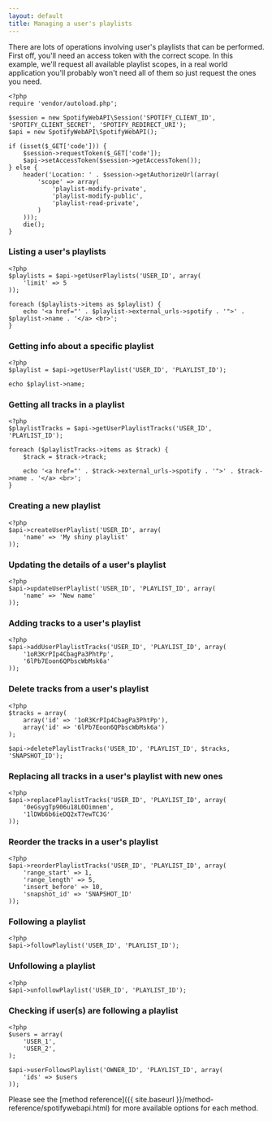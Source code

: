 ```yaml
---
layout: default
title: Managing a user's playlists
---
```


There are lots of operations involving user's playlists that can be performed.
First off, you'll need an access token with the correct scope.
In this example, we'll request all available playlist scopes, in a real world application you'll probably won't need all of them so just request the ones you need.

    <?php
    require 'vendor/autoload.php';

    $session = new SpotifyWebAPI\Session('SPOTIFY_CLIENT_ID', 'SPOTIFY_CLIENT_SECRET', 'SPOTIFY_REDIRECT_URI');
    $api = new SpotifyWebAPI\SpotifyWebAPI();

    if (isset($_GET['code'])) {
        $session->requestToken($_GET['code']);
        $api->setAccessToken($session->getAccessToken());
    } else {
        header('Location: ' . $session->getAuthorizeUrl(array(
            'scope' => array(
                'playlist-modify-private',
                'playlist-modify-public',
                'playlist-read-private',
            )
        )));
        die();
    }

### Listing a user's playlists

    <?php
    $playlists = $api->getUserPlaylists('USER_ID', array(
        'limit' => 5
    ));

    foreach ($playlists->items as $playlist) {
        echo '<a href="' . $playlist->external_urls->spotify . '">' . $playlist->name . '</a> <br>';
    }

### Getting info about a specific playlist

    <?php
    $playlist = $api->getUserPlaylist('USER_ID', 'PLAYLIST_ID');

    echo $playlist->name;

### Getting all tracks in a playlist

    <?php
    $playlistTracks = $api->getUserPlaylistTracks('USER_ID', 'PLAYLIST_ID');

    foreach ($playlistTracks->items as $track) {
        $track = $track->track;

        echo '<a href="' . $track->external_urls->spotify . '">' . $track->name . '</a> <br>';
    }

### Creating a new playlist

    <?php
    $api->createUserPlaylist('USER_ID', array(
        'name' => 'My shiny playlist'
    ));


### Updating the details of a user's playlist

    <?php
    $api->updateUserPlaylist('USER_ID', 'PLAYLIST_ID', array(
        'name' => 'New name'
    ));


### Adding tracks to a user's playlist

    <?php
    $api->addUserPlaylistTracks('USER_ID', 'PLAYLIST_ID', array(
        '1oR3KrPIp4CbagPa3PhtPp',
        '6lPb7Eoon6QPbscWbMsk6a'
    ));

### Delete tracks from a user's playlist

    <?php
    $tracks = array(
        array('id' => '1oR3KrPIp4CbagPa3PhtPp'),
        array('id' => '6lPb7Eoon6QPbscWbMsk6a')
    );

    $api->deletePlaylistTracks('USER_ID', 'PLAYLIST_ID', $tracks, 'SNAPSHOT_ID');

### Replacing all tracks in a user's playlist with new ones

    <?php
    $api->replacePlaylistTracks('USER_ID', 'PLAYLIST_ID', array(
        '0eGsygTp906u18L0Oimnem',
        '1lDWb6b6ieDQ2xT7ewTC3G'
    ));

### Reorder the tracks in a user's playlist

    <?php
    $api->reorderPlaylistTracks('USER_ID', 'PLAYLIST_ID', array(
        'range_start' => 1,
        'range_length' => 5,
        'insert_before' => 10,
        'snapshot_id' => 'SNAPSHOT_ID'
    ));

### Following a playlist

    <?php
    $api->followPlaylist('USER_ID', 'PLAYLIST_ID');

### Unfollowing a playlist

    <?php
    $api->unfollowPlaylist('USER_ID', 'PLAYLIST_ID');

### Checking if user(s) are following a playlist

    <?php
    $users = array(
        'USER_1',
        'USER_2',
    );

    $api->userFollowsPlaylist('OWNER_ID', 'PLAYLIST_ID', array(
        'ids' => $users
    ));

Please see the [method reference]({{ site.baseurl }}/method-reference/spotifywebapi.html) for more available options for each method.
